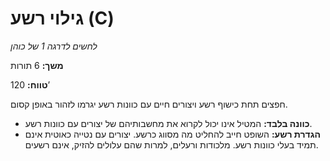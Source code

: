 # גילוי רשע (C)

*לחשים לדרגה 1 של כוהן*

**משך:** 6 תורות

**טווח:** 120’

חפצים תחת כישוף רשע ויצורים חיים עם כוונות רשע יגרמו לזהור באופן קסום.

- **כוונה בלבד:** המטיל אינו יכול לקרוא את מחשבותיהם של יצורים עם כוונות רשע.
- **הגדרת רשע:** השופט חייב להחליט מה מסווג כרשע. יצורים עם נטייה כאוטית אינם תמיד בעלי כוונות רשע. מלכודות ורעלים, למרות שהם עלולים להזיק, אינם רשעים.